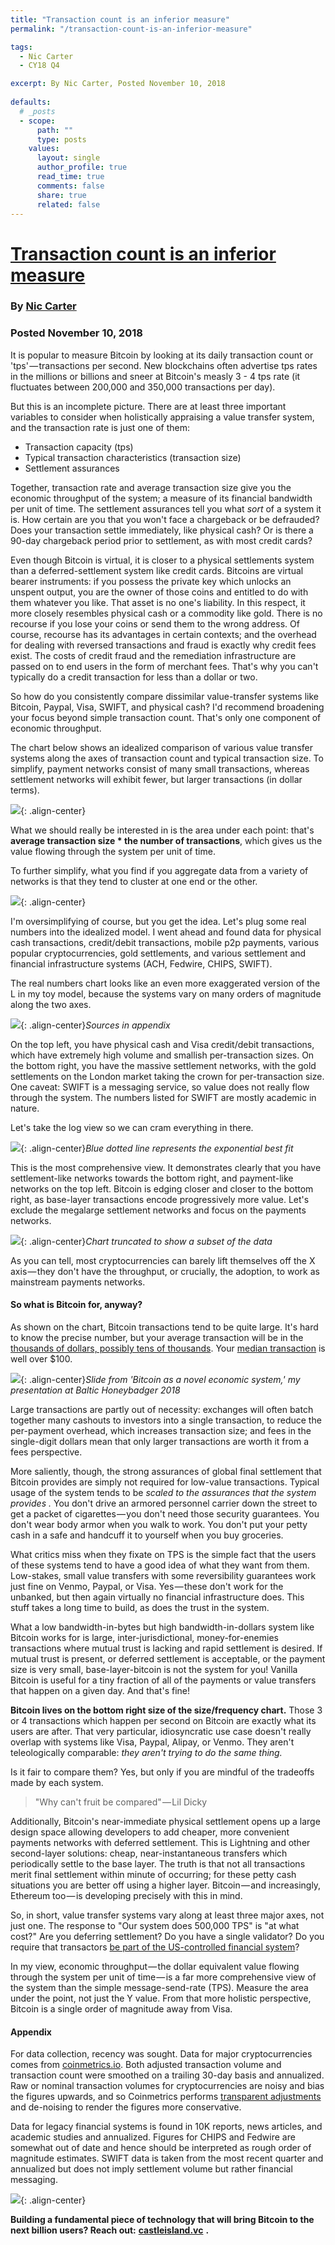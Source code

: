 ```yaml
---
title: "Transaction count is an inferior measure"
permalink: "/transaction-count-is-an-inferior-measure" 

tags:
  - Nic Carter
  - CY18 Q4

excerpt: By Nic Carter, Posted November 10, 2018
  
defaults:
  # _posts
  - scope:
      path: ""
      type: posts
    values:
      layout: single
      author_profile: true
      read_time: true
      comments: false
      share: true
      related: false
---
```


# [Transaction count is an inferior measure](https://medium.com/@nic__carter/transaction-count-is-an-inferior-measure-fba2d5ac97f1)
### By [Nic Carter](https://medium.com/@nic__carter)
### Posted November 10, 2018

It is popular to measure Bitcoin by looking at its daily transaction count or 'tps' — transactions per second. New blockchains often advertise tps rates in the millions or billions and sneer at Bitcoin's measly 3 - 4 tps rate (it fluctuates between 200,000 and 350,000 transactions per day).

But this is an incomplete picture. There are at least three important variables to consider when holistically appraising a value transfer system, and the transaction rate is just one of them:

* Transaction capacity (tps)
* Typical transaction characteristics (transaction size)
* Settlement assurances

Together, transaction rate and average transaction size give you the economic throughput of the system; a measure of its financial bandwidth per unit of time. The settlement assurances tell you what _sort_ of a system it is. How certain are you that you won't face a chargeback or be defrauded? Does your transaction settle immediately, like physical cash? Or is there a 90-day chargeback period prior to settlement, as with most credit cards?

Even though Bitcoin is virtual, it is closer to a physical settlements system than a deferred-settlement system like credit cards. Bitcoins are virtual bearer instruments: if you possess the private key which unlocks an unspent output, you are the owner of those coins and entitled to do with them whatever you like. That asset is no one's liability. In this respect, it more closely resembles physical cash or a commodity like gold. There is no recourse if you lose your coins or send them to the wrong address. Of course, recourse has its advantages in certain contexts; and the overhead for dealing with reversed transactions and fraud is exactly why credit fees exist. The costs of credit fraud and the remediation infrastructure are passed on to end users in the form of merchant fees. That's why you can't typically do a credit transaction for less than a dollar or two.

So how do you consistently compare dissimilar value-transfer systems like Bitcoin, Paypal, Visa, SWIFT, and physical cash? I'd recommend broadening your focus beyond simple transaction count. That's only one component of economic throughput.

The chart below shows an idealized comparison of various value transfer systems along the axes of transaction count and typical transaction size. To simplify, payment networks consist of many small transactions, whereas settlement networks will exhibit fewer, but larger transactions (in dollar terms).

![](/assets/images/cy18/cy18q4m11/nic-1.png){: .align-center}

What we should really be interested in is the area under each point: that's **average transaction size * the number of transactions**, which gives us the value flowing through the system per unit of time.

To further simplify, what you find if you aggregate data from a variety of networks is that they tend to cluster at one end or the other.

![](/assets/images/cy18/cy18q4m11/nic-2.png){: .align-center}

I'm oversimplifying of course, but you get the idea. Let's plug some real numbers into the idealized model. I went ahead and found data for physical cash transactions, credit/debit transactions, mobile p2p payments, various popular cryptocurrencies, gold settlements, and various settlement and financial infrastructure systems (ACH, Fedwire, CHIPS, SWIFT).

The real numbers chart looks like an even more exaggerated version of the L in my toy model, because the systems vary on many orders of magnitude along the two axes.

![](/assets/images/cy18/cy18q4m11/nic-3.png){: .align-center}*Sources in appendix*

On the top left, you have physical cash and Visa credit/debit transactions, which have extremely high volume and smallish per-transaction sizes. On the bottom right, you have the massive settlement networks, with the gold settlements on the London market taking the crown for per-transaction size. One caveat: SWIFT is a messaging service, so value does not really flow through the system. The numbers listed for SWIFT are mostly academic in nature.

Let's take the log view so we can cram everything in there.

![](/assets/images/cy18/cy18q4m11/nic-4.png){: .align-center}*Blue dotted line represents the exponential best fit*

This is the most comprehensive view. It demonstrates clearly that you have settlement-like networks towards the bottom right, and payment-like networks on the top left. Bitcoin is edging closer and closer to the bottom right, as base-layer transactions encode progressively more value. Let's exclude the megalarge settlement networks and focus on the payments networks.

![](/assets/images/cy18/cy18q4m11/nic-5.png){: .align-center}*Chart truncated to show a subset of the data*

As you can tell, most cryptocurrencies can barely lift themselves off the X axis — they don't have the throughput, or crucially, the adoption, to work as mainstream payments networks.

#### So what is Bitcoin for, anyway?

As shown on the chart, Bitcoin transactions tend to be quite large. It's hard to know the precise number, but your average transaction will be in the [thousands of dollars, possibly tens of thousands](https://coinmetrics.io/charts/#assets=btc_log=false_roll=7_left=avgTxValue_zoom=1367107200000,1541289600000). Your [median transaction](https://coinmetrics.io/charts/#assets=btc_log=false_roll=7_left=medianTxValue_zoom=1367107200000,1541289600000) is well over $100.

![](/assets/images/cy18/cy18q4m11/nic-6.png){: .align-center}*Slide from 'Bitcoin as a novel economic system,' my presentation at Baltic Honeybadger 2018*

Large transactions are partly out of necessity: exchanges will often batch together many cashouts to investors into a single transaction, to reduce the per-payment overhead, which increases transaction size; and fees in the single-digit dollars mean that only larger transactions are worth it from a fees perspective.

More saliently, though, the strong assurances of global final settlement that Bitcoin provides are simply not required for low-value transactions. Typical usage of the system tends to be _scaled to the assurances that the system provides_ _._ You don't drive an armored personnel carrier down the street to get a packet of cigarettes — you don't need those security guarantees. You don't wear body armor when you walk to work. You don't put your petty cash in a safe and handcuff it to yourself when you buy groceries.

What critics miss when they fixate on TPS is the simple fact that the users of these systems tend to have a good idea of what they want from them. Low-stakes, small value transfers with some reversibility guarantees work just fine on Venmo, Paypal, or Visa. Yes — these don't work for the unbanked, but then again virtually no financial infrastructure does. This stuff takes a long time to build, as does the trust in the system.

What a low bandwidth-in-bytes but high bandwidth-in-dollars system like Bitcoin works for is large, inter-jurisdictional, money-for-enemies transactions where mutual trust is lacking and rapid settlement is desired. If mutual trust is present, or deferred settlement is acceptable, or the payment size is very small, base-layer-bitcoin is not the system for you! Vanilla Bitcoin is useful for a tiny fraction of all of the payments or value transfers that happen on a given day. And that's fine!

**Bitcoin lives on the bottom right size of the size/frequency chart.** Those 3 or 4 transactions which happen per second on Bitcoin are exactly what its users are after. That very particular, idiosyncratic use case doesn't really overlap with systems like Visa, Paypal, Alipay, or Venmo. They aren't teleologically comparable: _they aren't trying to do the same thing._

Is it fair to compare them? Yes, but only if you are mindful of the tradeoffs made by each system.

> "Why can't fruit be compared" — Lil Dicky

Additionally, Bitcoin's near-immediate physical settlement opens up a large design space allowing developers to add cheaper, more convenient payments networks with deferred settlement. This is Lightning and other second-layer solutions: cheap, near-instantaneous transfers which periodically settle to the base layer. The truth is that not all transactions merit final settlement within minute of occurring; for these petty cash situations you are better off using a higher layer. Bitcoin — and increasingly, Ethereum too — is developing precisely with this in mind.

So, in short, value transfer systems vary along at least three major axes, not just one. The response to "Our system does 500,000 TPS" is "at what cost?" Are you deferring settlement? Do you have a single validator? Do you require that transactors [be part of the US-controlled financial system](https://www.cnn.com/2018/11/08/politics/iran-sanctions-mnuchin-swift/index.html?utm_term=image&utm_source=twCNN&utm_medium=social&utm_content=2018-11-09T02%3A20%3A32)?

In my view, economic throughput — the dollar equivalent value flowing through the system per unit of time — is a far more comprehensive view of the system than the simple message-send-rate (TPS). Measure the area under the point, not just the Y value. From that more holistic perspective, Bitcoin is a single order of magnitude away from Visa.

#### Appendix

For data collection, recency was sought. Data for major cryptocurrencies comes from [coinmetrics.io](https://coinmetrics.io/). Both adjusted transaction volume and transaction count were smoothed on a trailing 30-day basis and annualized. Raw or nominal transaction volumes for cryptocurrencies are noisy and bias the figures upwards, and so Coinmetrics performs [transparent adjustments](https://coinmetrics.io/introducing-adjusted-estimates/) and de-noising to render the figures more conservative.

Data for legacy financial systems is found in 10K reports, news articles, and academic studies and annualized. Figures for CHIPS and Fedwire are somewhat out of date and hence should be interpreted as rough order of magnitude estimates. SWIFT data is taken from the most recent quarter and annualized but does not imply settlement volume but rather financial messaging.

![](/assets/images/cy18/cy18q4m11/nic-7.png){: .align-center}

**Building a fundamental piece of technology that will bring Bitcoin to the next billion users? Reach out:** [**castleisland.vc**](http://www.castleisland.vc/) **.**

